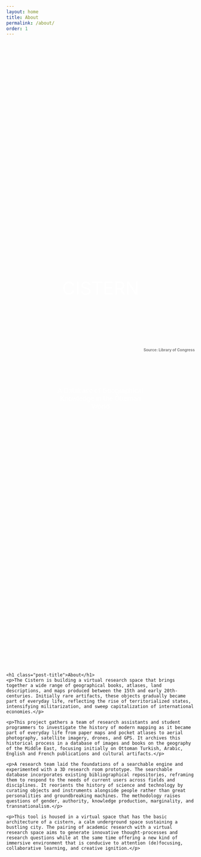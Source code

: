 ```yaml
---
layout: home
title: About
permalink: /about/
order: 1
---
```

<style>
  .container{
    position: relative;
  }
  .wrapper{
    max-width:none;
  }
  .centered{
    position: absolute;
    top: 50%;
    left: 50%;
    transform: translate(-50%, -50%);
    color: white;
  }
  .banner{
    background-image: url(/images/BannerImage.jpeg);
    filter: brightness(50%);
    background-position: center;
    background-repeat: no-repeat;
    background-size: cover;
    position: relative;
    width: 100%;
    padding-top: 20vh;
    padding-bottom: 20vh;
  }
  .article{
    max-width: -webkit-calc(800px - (30px * 2));
    padding-top:30px;
    margin-left:auto;
    margin-right:auto;
  }
  <!--GO FIX THIS-->
  .sourcing-text{
    text-align: right;
    color: white;
    top: 0;
    right: 0;
  }

</style>

<body>
  <div class="container">
    <div class="banner">
      <h3 style="text-align: right; color: white; vertical-align: top; font-size:10px">Source: Library of Congress</h3>
    </div>
    <!--<img src="{{site.baseurl}}/images/BannerImage.jpeg"  style="height:400px; width: 100%; object-fit:cover; filter: brightness(50%);">
  -->
    <div class="centered" style="font-size: 50px; font-size: 5vw; top: 40%;">CISTERN</div>
    <div class="centered" style="top: 58%; font-size: 1.8vw; text-align: center;">A Database of Geographical Knowledge in the Ottoman World</div>

  </div>

  <div class="article">

    <h1 class="post-title">About</h1>
    <p>The Cistern is building a virtual research space that brings together a wide range of geographical books, atlases, land descriptions, and maps produced between the 15th and early 20th-centuries. Initially rare artifacts, these objects gradually became part of everyday life, reflecting the rise of territorialized states, intensifying militarization, and sweep capitalization of international economies.</p>

    <p>This project gathers a team of research assistants and student programmers to investigate the history of modern mapping as it became part of everyday life from paper maps and pocket atlases to aerial photography, satellite imagery, drones, and GPS. It archives this historical process in a database of images and books on the geography of the Middle East, focusing initially on Ottoman Turkish, Arabic, English and French publications and cultural artifacts.</p>

    <p>A research team laid the foundations of a searchable engine and experimented with a 3D research room prototype. The searchable database incorporates existing bibliographical repositories, reframing them to respond to the needs of current users across fields and disciplines. It reorients the history of science and technology by curating objects and instruments alongside people rather than great personalities and groundbreaking machines. The methodology raises questions of gender, authority, knowledge production, marginality, and transnationalism.</p>

    <p>This tool is housed in a virtual space that has the basic architecture of a cistern, a calm underground space sustaining a bustling city. The pairing of academic research with a virtual research space aims to generate innovative thought-processes and research questions while at the same time offering a new kind of immersive environment that is conducive to attention (de)focusing, collaborative learning, and creative ignition.</p>
  </div>
</body>
